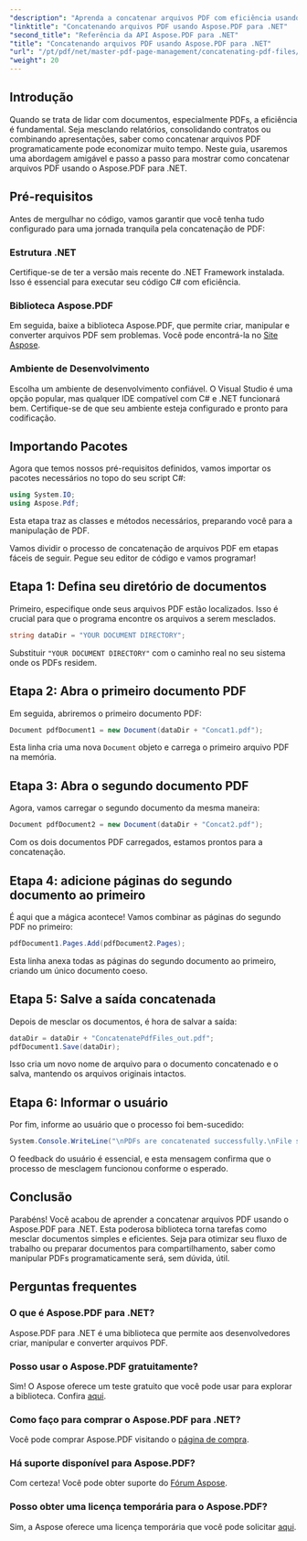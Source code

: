 ```yaml
---
"description": "Aprenda a concatenar arquivos PDF com eficiência usando o Aspose.PDF para .NET com este guia completo. Siga nossas instruções passo a passo para mesclar relatórios e contratos com facilidade."
"linktitle": "Concatenando arquivos PDF usando Aspose.PDF para .NET"
"second_title": "Referência da API Aspose.PDF para .NET"
"title": "Concatenando arquivos PDF usando Aspose.PDF para .NET"
"url": "/pt/pdf/net/master-pdf-page-management/concatenating-pdf-files/"
"weight": 20
---
```


## Introdução

Quando se trata de lidar com documentos, especialmente PDFs, a eficiência é fundamental. Seja mesclando relatórios, consolidando contratos ou combinando apresentações, saber como concatenar arquivos PDF programaticamente pode economizar muito tempo. Neste guia, usaremos uma abordagem amigável e passo a passo para mostrar como concatenar arquivos PDF usando o Aspose.PDF para .NET.

## Pré-requisitos

Antes de mergulhar no código, vamos garantir que você tenha tudo configurado para uma jornada tranquila pela concatenação de PDF:

### Estrutura .NET

Certifique-se de ter a versão mais recente do .NET Framework instalada. Isso é essencial para executar seu código C# com eficiência.

### Biblioteca Aspose.PDF

Em seguida, baixe a biblioteca Aspose.PDF, que permite criar, manipular e converter arquivos PDF sem problemas. Você pode encontrá-la no [Site Aspose](https://releases.aspose.com/pdf/net/).

### Ambiente de Desenvolvimento

Escolha um ambiente de desenvolvimento confiável. O Visual Studio é uma opção popular, mas qualquer IDE compatível com C# e .NET funcionará bem. Certifique-se de que seu ambiente esteja configurado e pronto para codificação.

## Importando Pacotes

Agora que temos nossos pré-requisitos definidos, vamos importar os pacotes necessários no topo do seu script C#:

```csharp
using System.IO;
using Aspose.Pdf;
```

Esta etapa traz as classes e métodos necessários, preparando você para a manipulação de PDF.

Vamos dividir o processo de concatenação de arquivos PDF em etapas fáceis de seguir. Pegue seu editor de código e vamos programar!

## Etapa 1: Defina seu diretório de documentos

Primeiro, especifique onde seus arquivos PDF estão localizados. Isso é crucial para que o programa encontre os arquivos a serem mesclados.

```csharp
string dataDir = "YOUR DOCUMENT DIRECTORY";
```

Substituir `"YOUR DOCUMENT DIRECTORY"` com o caminho real no seu sistema onde os PDFs residem.

## Etapa 2: Abra o primeiro documento PDF

Em seguida, abriremos o primeiro documento PDF:

```csharp
Document pdfDocument1 = new Document(dataDir + "Concat1.pdf");
```

Esta linha cria uma nova `Document` objeto e carrega o primeiro arquivo PDF na memória.

## Etapa 3: Abra o segundo documento PDF

Agora, vamos carregar o segundo documento da mesma maneira:

```csharp
Document pdfDocument2 = new Document(dataDir + "Concat2.pdf");
```

Com os dois documentos PDF carregados, estamos prontos para a concatenação.

## Etapa 4: adicione páginas do segundo documento ao primeiro

É aqui que a mágica acontece! Vamos combinar as páginas do segundo PDF no primeiro:

```csharp
pdfDocument1.Pages.Add(pdfDocument2.Pages);
```

Esta linha anexa todas as páginas do segundo documento ao primeiro, criando um único documento coeso.

## Etapa 5: Salve a saída concatenada

Depois de mesclar os documentos, é hora de salvar a saída:

```csharp
dataDir = dataDir + "ConcatenatePdfFiles_out.pdf";
pdfDocument1.Save(dataDir);
```

Isso cria um novo nome de arquivo para o documento concatenado e o salva, mantendo os arquivos originais intactos.

## Etapa 6: Informar o usuário

Por fim, informe ao usuário que o processo foi bem-sucedido:

```csharp
System.Console.WriteLine("\nPDFs are concatenated successfully.\nFile saved at " + dataDir);
```

O feedback do usuário é essencial, e esta mensagem confirma que o processo de mesclagem funcionou conforme o esperado.

## Conclusão

Parabéns! Você acabou de aprender a concatenar arquivos PDF usando o Aspose.PDF para .NET. Esta poderosa biblioteca torna tarefas como mesclar documentos simples e eficientes. Seja para otimizar seu fluxo de trabalho ou preparar documentos para compartilhamento, saber como manipular PDFs programaticamente será, sem dúvida, útil.

## Perguntas frequentes

### O que é Aspose.PDF para .NET?  
Aspose.PDF para .NET é uma biblioteca que permite aos desenvolvedores criar, manipular e converter arquivos PDF.

### Posso usar o Aspose.PDF gratuitamente?  
Sim! O Aspose oferece um teste gratuito que você pode usar para explorar a biblioteca. Confira [aqui](https://releases.aspose.com/).

### Como faço para comprar o Aspose.PDF para .NET?  
Você pode comprar Aspose.PDF visitando o [página de compra](https://purchase.aspose.com/buy).

### Há suporte disponível para Aspose.PDF?  
Com certeza! Você pode obter suporte do [Fórum Aspose](https://forum.aspose.com/c/pdf/10).

### Posso obter uma licença temporária para o Aspose.PDF?  
Sim, a Aspose oferece uma licença temporária que você pode solicitar [aqui](https://purchase.aspose.com/temporary-license/).